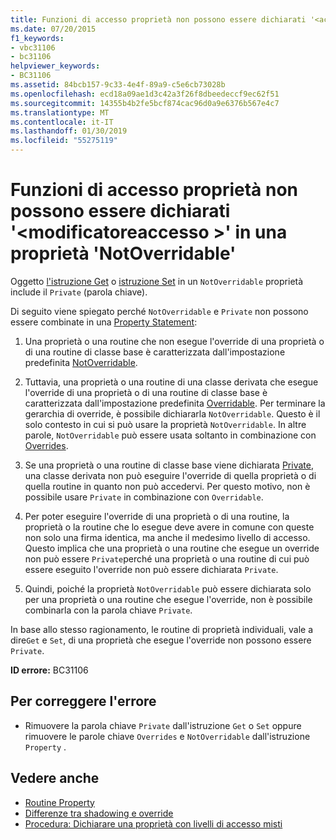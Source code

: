 ```yaml
---
title: Funzioni di accesso proprietà non possono essere dichiarati '<accessmodifier>' in una proprietà 'NotOverridable'
ms.date: 07/20/2015
f1_keywords:
- vbc31106
- bc31106
helpviewer_keywords:
- BC31106
ms.assetid: 84bcb157-9c33-4e4f-89a9-c5e6cb73028b
ms.openlocfilehash: ecd18a09ae1d3c42a3f26f8dbeedeccf9ec62f51
ms.sourcegitcommit: 14355b4b2fe5bcf874cac96d0a9e6376b567e4c7
ms.translationtype: MT
ms.contentlocale: it-IT
ms.lasthandoff: 01/30/2019
ms.locfileid: "55275119"
---
```

# <a name="property-accessors-cannot-be-declared-accessmodifier-in-a-notoverridable-property"></a>Funzioni di accesso proprietà non possono essere dichiarati '\<modificatoreaccesso >' in una proprietà 'NotOverridable'
Oggetto [l'istruzione Get](../../visual-basic/language-reference/statements/get-statement.md) o [istruzione Set](../../visual-basic/language-reference/statements/set-statement.md) in un `NotOverridable` proprietà include il `Private` (parola chiave).  
  
 Di seguito viene spiegato perché `NotOverridable` e `Private` non possono essere combinate in una [Property Statement](../../visual-basic/language-reference/statements/property-statement.md):  
  
1.  Una proprietà o una routine che non esegue l'override di una proprietà o di una routine di classe base è caratterizzata dall'impostazione predefinita [NotOverridable](../../visual-basic/language-reference/modifiers/notoverridable.md).  
  
2.  Tuttavia, una proprietà o una routine di una classe derivata che esegue l'override di una proprietà o di una routine di classe base è caratterizzata dall'impostazione predefinita [Overridable](../../visual-basic/language-reference/modifiers/overridable.md). Per terminare la gerarchia di override, è possibile dichiararla `NotOverridable`. Questo è il solo contesto in cui si può usare la proprietà `NotOverridable`. In altre parole, `NotOverridable` può essere usata soltanto in combinazione con [Overrides](../../visual-basic/language-reference/modifiers/overrides.md).  
  
3.  Se una proprietà o una routine di classe base viene dichiarata [Private](../../visual-basic/language-reference/modifiers/private.md), una classe derivata non può eseguire l'override di quella proprietà o di quella routine in quanto non può accedervi. Per questo motivo, non è possibile usare `Private` in combinazione con `Overridable`.  
  
4.  Per poter eseguire l'override di una proprietà o di una routine, la proprietà o la routine che lo esegue deve avere in comune con queste non solo una firma identica, ma anche il medesimo livello di accesso. Questo implica che una proprietà o una routine che esegue un override non può essere `Private`perché una proprietà o una routine di cui può essere eseguito l'override non può essere dichiarata `Private`.  
  
5.  Quindi, poiché la proprietà `NotOverridable` può essere dichiarata solo per una proprietà o una routine che esegue l'override, non è possibile combinarla con la parola chiave `Private`.  
  
 In base allo stesso ragionamento, le routine di proprietà individuali, vale a dire`Get` e `Set`, di una proprietà che esegue l'override non possono essere `Private`.  
  
 **ID errore:** BC31106  
  
## <a name="to-correct-this-error"></a>Per correggere l'errore  
  
-   Rimuovere la parola chiave `Private` dall'istruzione `Get` o `Set` oppure rimuovere le parole chiave `Overrides` e `NotOverridable` dall'istruzione `Property` .  
  
## <a name="see-also"></a>Vedere anche
- [Routine Property](../../visual-basic/programming-guide/language-features/procedures/property-procedures.md)
- [Differenze tra shadowing e override](../../visual-basic/programming-guide/language-features/declared-elements/differences-between-shadowing-and-overriding.md)
- [Procedura: Dichiarare una proprietà con livelli di accesso misti](../../visual-basic/programming-guide/language-features/procedures/how-to-declare-a-property-with-mixed-access-levels.md)
